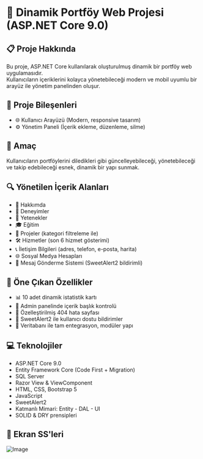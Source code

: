 # 🚀 Dinamik Portföy Web Projesi (ASP.NET Core 9.0)

## 📋 Proje Hakkında  
Bu proje, ASP.NET Core kullanılarak oluşturulmuş dinamik bir portföy web uygulamasıdır.  
Kullanıcıların içeriklerini kolayca yönetebileceği modern ve mobil uyumlu bir arayüz ile yönetim panelinden oluşur.

## 🧩 Proje Bileşenleri  
- 🌐 Kullanıcı Arayüzü (Modern, responsive tasarım)  
- ⚙️ Yönetim Paneli (İçerik ekleme, düzenleme, silme)

## 🎯 Amaç  
Kullanıcıların portföylerini diledikleri gibi güncelleyebileceği, yönetebileceği ve takip edebileceği esnek, dinamik bir yapı sunmak.

## 🔍 Yönetilen İçerik Alanları  
- 👤 Hakkımda  
- 💼 Deneyimler  
- 🎨 Yetenekler  
- 🎓 Eğitim  
- 📂 Projeler (kategori filtreleme ile)  
- 🛠️ Hizmetler (son 6 hizmet gösterimi)  
- 📞 İletişim Bilgileri (adres, telefon, e-posta, harita)  
- 🌐 Sosyal Medya Hesapları  
- 📩 Mesaj Gönderme Sistemi (SweetAlert2 bildirimli)

## 🌟 Öne Çıkan Özellikler  
- 📊 10 adet dinamik istatistik kartı  
- 📝 Admin panelinde içerik başlık kontrolü  
- 🚫 Özelleştirilmiş 404 hata sayfası  
- 🔔 SweetAlert2 ile kullanıcı dostu bildirimler  
- 🔗 Veritabanı ile tam entegrasyon, modüler yapı

## 💻 Teknolojiler  
- ASP.NET Core 9.0  
- Entity Framework Core (Code First + Migration)  
- SQL Server  
- Razor View & ViewComponent  
- HTML, CSS, Bootstrap 5  
- JavaScript  
- SweetAlert2  
- Katmanlı Mimari: Entity - DAL - UI  
- SOLID & DRY prensipleri

## 📸 Ekran SS'leri
![Image](https://github.com/user-attachments/assets/ee147319-1b93-4bed-9038-17b38057daba)
